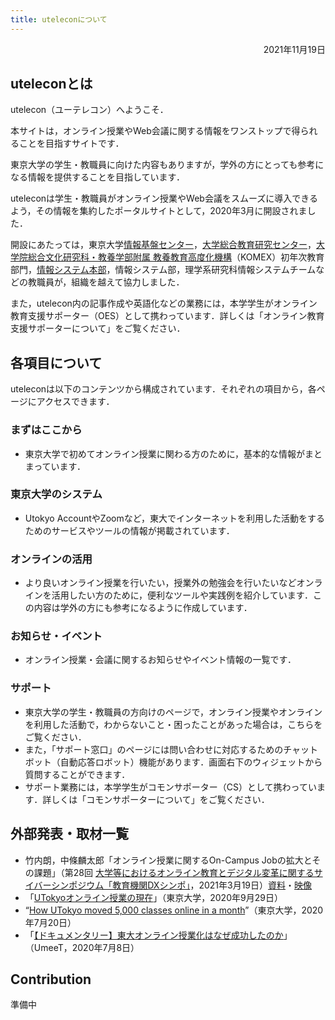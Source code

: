```yaml
---
title: uteleconについて
---
```


<p style="text-align: right">
2021年11月19日</p>



## uteleconとは

utelecon（ユーテレコン）へようこそ．

本サイトは，オンライン授業やWeb会議に関する情報をワンストップで得られることを目指すサイトです．

東京大学の学生・教職員に向けた内容もありますが，学外の方にとっても参考になる情報を提供することを目指しています．

uteleconは学生・教職員がオンライン授業やWeb会議をスムーズに導入できるよう，その情報を集約したポータルサイトとして，2020年3月に開設されました．

開設にあたっては，東京大学[情報基盤センター](https://www.itc.u-tokyo.ac.jp/)，[大学総合教育研究センター](https://www.he.u-tokyo.ac.jp/)，[大学院総合文化研究科・教養学部附属 教養教育高度化機構](http://www.komex.c.u-tokyo.ac.jp/)（KOMEX）初年次教育部門，[情報システム本部](https://www.u-tokyo.ac.jp/adm/dics/ja/index.html)，情報システム部，理学系研究科情報システムチームなどの教職員が，組織を越えて協力しました．

また，utelecon内の記事作成や英語化などの業務には，本学学生がオンライン教育支援サポーター（OES）として携わっています．詳しくは「オンライン教育支援サポーターについて」をご覧ください．

## 各項目について

uteleconは以下のコンテンツから構成されています．それぞれの項目から，各ページにアクセスできます．

### まずはここから

* 東京大学で初めてオンライン授業に関わる方のために，基本的な情報がまとまっています．

### 東京大学のシステム
* Utokyo AccountやZoomなど，東大でインターネットを利用した活動をするためのサービスやツールの情報が掲載されています．

### オンラインの活用

* より良いオンライン授業を行いたい，授業外の勉強会を行いたいなどオンラインを活用したい方のために，便利なツールや実践例を紹介しています．この内容は学外の方にも参考になるように作成しています．

### お知らせ・イベント

* オンライン授業・会議に関するお知らせやイベント情報の一覧です．

### サポート

* 東京大学の学生・教職員の方向けのページで，オンライン授業やオンラインを利用した活動で，わからないこと・困ったことがあった場合は，こちらをご覧ください．
* また，「サポート窓口」のページには問い合わせに対応するためのチャットボット（自動応答ロボット）機能があります．画面右下のウィジェットから質問することができます．
* サポート業務には，本学学生がコモンサポーター（CS）として携わっています．詳しくは「コモンサポーターについて」をご覧ください．


## 外部発表・取材一覧

* 竹内朗，中條麟太郎「オンライン授業に関するOn-Campus Jobの拡大とその課題」（第28回 [大学等におけるオンライン教育とデジタル変革に関するサイバーシンポジウム「教育機関DXシンポ」](https://www.nii.ac.jp/event/other/decs/)，2021年3月19日）[資料](https://www.nii.ac.jp/event/upload/20210319-07_UT.pdf)・[映像](https://youtu.be/g837oBruR1U)
* 「[UTokyoオンライン授業の現在](https://www.u-tokyo.ac.jp/focus/ja/features/z1304_00084.html)」（東京大学，2020年9月29日）
* “[How UTokyo moved 5,000 classes online in a month](https://www.u-tokyo.ac.jp/focus/en/features/z0508_00181.html)”（東京大学，2020年7月20日）
* 「[【ドキュメンタリー】東大オンライン授業化はなぜ成功したのか](https://todai-umeet.com/article/55241)」（UmeeT，2020年7月8日）


## Contribution

準備中
